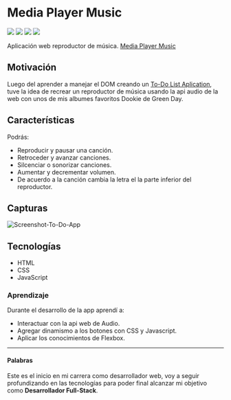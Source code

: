 # Media Player Music
![](https://img.shields.io/badge/-HTML-orange) ![](https://img.shields.io/badge/-CSS-blue) ![](https://img.shields.io/badge/-JS-yellow)  ![](https://img.shields.io/badge/-Web_Api_Audio-green)

Aplicación web reproductor de música. [Media Player Music](https://reto01-media-player-music.firebaseapp.com/)

## Motivación
Luego del aprender a manejar el DOM creando un [To-Do List Aplication](https://to-do-listapp-august.web.app/ "To-Do List Aplication"), tuve la idea de recrear un reproductor de música usando la api audio de la web con unos de mis albumes favoritos Dookie de Green Day.

## Características
Podrás:
- Reproducir y pausar una canción.
- Retroceder y avanzar canciones.
- Silcenciar o  sonorizar canciones.
- Aumentar y decrementar volumen.
- De acuerdo a la canción cambia la letra el la parte inferior del reproductor.

## Capturas
![Screenshot-To-Do-App](https://i.imgur.com/aclLJOz.png)

## Tecnologías
- HTML
- CSS
- JavaScript

### Aprendizaje
Durante el desarrollo de la app aprendí a:
- Interactuar con la api web de Audio.
- Agregar dinamismo a los botones con CSS y Javascript.
- Aplicar los conocimientos de Flexbox.

------------


#### Palabras
Este es el inicio en mi carrera como desarrollador web, voy a seguir profundizando en las tecnologías para poder final alcanzar mi objetivo como **Desarrollador Full-Stack**.
